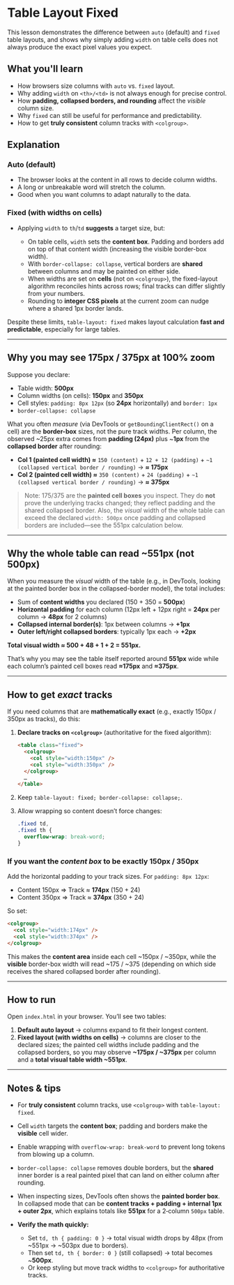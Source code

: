 # Table Layout Fixed

This lesson demonstrates the difference between `auto` (default) and `fixed` table layouts, and shows why simply adding `width` on table cells does not always produce the exact pixel values you expect.

## What you'll learn

- How browsers size columns with `auto` vs. `fixed` layout.
- Why adding `width` on `<th>/<td>` is not always enough for precise control.
- How **padding, collapsed borders, and rounding** affect the _visible_ column size.
- Why `fixed` can still be useful for performance and predictability.
- How to get **truly consistent** column tracks with `<colgroup>`.

## Explanation

### Auto (default)

- The browser looks at the content in all rows to decide column widths.
- A long or unbreakable word will stretch the column.
- Good when you want columns to adapt naturally to the data.

### Fixed (with widths on cells)

- Applying `width` to `th`/`td` **suggests** a target size, but:

  - On table cells, `width` sets the **content box**. Padding and borders add on top of that content width (increasing the visible border-box width).
  - With `border-collapse: collapse`, vertical borders are **shared** between columns and may be painted on either side.
  - When widths are set on **cells** (not on `<colgroup>`), the fixed-layout algorithm reconciles hints across rows; final tracks can differ slightly from your numbers.
  - Rounding to **integer CSS pixels** at the current zoom can nudge where a shared 1px border lands.

Despite these limits, `table-layout: fixed` makes layout calculation **fast and predictable**, especially for large tables.

---

## Why you may see **175px / 375px** at 100% zoom

Suppose you declare:

- Table width: **500px**
- Column widths (on cells): **150px** and **350px**
- Cell styles: `padding: 8px 12px` (so **24px** horizontally) and `border: 1px`
- `border-collapse: collapse`

What you often _measure_ (via DevTools or `getBoundingClientRect()` on a cell) are the **border-box** sizes, not the pure track widths. Per column, the observed \~25px extra comes from **padding (24px)** plus \~**1px** from the **collapsed border** after rounding:

- **Col 1 (painted cell width) ≈** `150 (content)` + `12 + 12 (padding)` + `~1 (collapsed vertical border / rounding)` → **≈ 175px**
- **Col 2 (painted cell width) ≈** `350 (content)` + `24 (padding)` + `~1 (collapsed vertical border / rounding)` → **≈ 375px**

> Note: 175/375 are the **painted cell boxes** you inspect. They do **not** prove the underlying tracks changed; they reflect padding and the shared collapsed border. Also, the _visual_ width of the whole table can exceed the declared `width: 500px` once padding and collapsed borders are included—see the 551px calculation below.

---

## Why the whole table can read **\~551px** (not 500px)

When you measure the _visual_ width of the table (e.g., in DevTools, looking at the painted border box in the collapsed-border model), the total includes:

- Sum of **content widths** you declared (150 + 350 = **500px**)
- **Horizontal padding** for each column (12px left + 12px right = **24px** per column → **48px** for 2 columns)
- **Collapsed internal border(s)**: 1px between columns → **+1px**
- **Outer left/right collapsed borders**: typically 1px each → **+2px**

**Total visual width ≈ 500 + 48 + 1 + 2 = 551px.**

That’s why you may see the table itself reported around **551px** wide while each column’s painted cell boxes read **≈175px** and **≈375px**.

---

## How to get _exact_ tracks

If you need columns that are **mathematically exact** (e.g., exactly 150px / 350px as tracks), do this:

1. **Declare tracks on `<colgroup>`** (authoritative for the fixed algorithm):

   ```html
   <table class="fixed">
     <colgroup>
       <col style="width:150px" />
       <col style="width:350px" />
     </colgroup>
     …
   </table>
   ```

2. Keep `table-layout: fixed; border-collapse: collapse;`.
3. Allow wrapping so content doesn’t force changes:

   ```css
   .fixed td,
   .fixed th {
     overflow-wrap: break-word;
   }
   ```

### If you want the _content box_ to be exactly 150px / 350px

Add the horizontal padding to your track sizes. For `padding: 8px 12px`:

- Content 150px ⇒ Track ≈ **174px** (150 + 24)
- Content 350px ⇒ Track ≈ **374px** (350 + 24)

So set:

```html
<colgroup>
  <col style="width:174px" />
  <col style="width:374px" />
</colgroup>
```

This makes the **content area** inside each cell \~150px / \~350px, while the **visible** border-box width will read \~175 / \~375 (depending on which side receives the shared collapsed border after rounding).

---

## How to run

Open `index.html` in your browser. You’ll see two tables:

1. **Default auto layout** → columns expand to fit their longest content.
2. **Fixed layout (with widths on cells)** → columns are closer to the declared sizes; the painted cell widths include padding and the collapsed borders, so you may observe **\~175px / \~375px** per column and a **total visual table width \~551px**.

---

## Notes & tips

- For **truly consistent** column tracks, use `<colgroup>` with `table-layout: fixed`.
- Cell `width` targets the **content box**; padding and borders make the **visible** cell wider.
- Enable wrapping with `overflow-wrap: break-word` to prevent long tokens from blowing up a column.
- `border-collapse: collapse` removes double borders, but the **shared** inner border is a real painted pixel that can land on either column after rounding.
- When inspecting sizes, DevTools often shows the **painted border box**. In collapsed mode that can be **content tracks + padding + internal 1px + outer 2px**, which explains totals like **551px** for a 2‑column `500px` table.
- **Verify the math quickly:**

  - Set `td, th { padding: 0 }` → total visual width drops by 48px (from \~551px → \~503px due to borders).
  - Then set `td, th { border: 0 }` (still collapsed) → total becomes \~**500px**.
  - Or keep styling but move track widths to `<colgroup>` for authoritative tracks.
